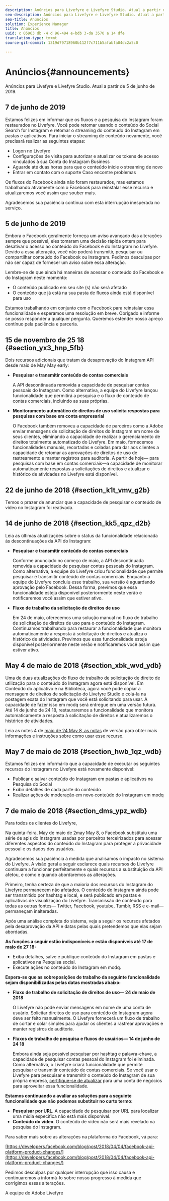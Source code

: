 ```yaml
---
description: Anúncios para Livefyre e Livefyre Studio. Atual a partir de 15 de novembro de 25 18.
seo-description: Anúncios para Livefyre e Livefyre Studio. Atual a partir de 15 de novembro de 25 18.
seo-title: Anúncios
solution: Experience Manager
title: Anúncios
uuid: c 05963 db -4 d 96-494 e-bdb 3-da 3570 a 14 dfe
translation-type: tm+mt
source-git-commit: 1319d79718960b112f7c711b5afabfa04dc2a5c0

---
```



# Anúncios{#announcements}

Anúncios para Livefyre e Livefyre Studio. Atual a partir de 5 de junho de 2019.

## 7 de junho de 2019

Estamos felizes em informar que os fluxos e a pesquisa do Instagram foram restaurados no Livefyre. Você pode retomar usando o conteúdo do Social Search for Instagram e retomar o streaming do conteúdo do Instagram em pastas e aplicativos. Para iniciar o streaming de conteúdo novamente, você precisará realizar as seguintes etapas:
* Logon no Livefyre
* Configurações de visita para autorizar e atualizar os tokens de acesso vinculados à sua Conta do Instagram Business
* Aguarde até duas horas para que o conteúdo inicie o streaming de novo
* Entrar em contato com o suporte Caso encontre problemas

Os fluxos do Facebook ainda não foram restaurados, mas estamos trabalhando ativamente com o Facebook para reinstalar esse recurso e atualizaremos você assim que souber mais.

Agradecemos sua paciência contínua com esta interrupção inesperada no serviço.

## 5 de junho de 2019

Embora o Facebook geralmente forneça um aviso avançado das alterações sempre que possível, eles tomaram uma decisão rápida ontem para desativar o acesso ao conteúdo do Facebook e do Instagram no Livefyre. Devido a essa alteração, você não poderá transmitir, pesquisar ou compartilhar conteúdo do Facebook ou Instagram. Pedimos desculpas por não ser capaz de fornecer um aviso sobre essa alteração.

Lembre-se de que ainda há maneiras de acessar o conteúdo do Facebook e do Instagram neste momento:

* O conteúdo publicado em seu site (s) não será afetado
* O conteúdo que já está na sua pasta de fluxos ainda está disponível para uso

Estamos trabalhando em conjunto com o Facebook para reinstalar essa funcionalidade e esperamos uma resolução em breve. Obrigado e informe se posso responder a qualquer pergunta. Queremos estender nosso apreço contínuo pela paciência e parceria.



## 15 de novembro de 25 18 {#section_yx3_hnp_5fb}

Dois recursos adicionais que tratam da desaprovação do Instagram API desde maio de May May early:

* **Pesquisar e transmitir conteúdo de contas comerciais**

   A API descontinuada removida a capacidade de pesquisar contas pessoais do Instagram. Como alternativa, a equipe do Livefyre lançou funcionalidade que permitirá a pesquisa e o fluxo de conteúdo de contas comerciais, incluindo as suas próprias.

* **Monitoramento automático de direitos de uso solicita respostas para pesquisas com base em conta empresarial**

   O Facebook também removeu a capacidade de parceiros como a Adobe enviar mensagens de solicitação de direitos do Instagram em nome de seus clientes, eliminando a capacidade de realizar o gerenciamento de direitos totalmente automatizado do Livefyre. Em maio, fornecemos funcionalidades manuais, recortadas e coladas para dar aos clientes a capacidade de retomar as aprovações de direitos de uso de rastreamento e manter registros para auditoria. A partir de hoje— para pesquisas com base em contas comerciais—a capacidade de monitorar automaticamente respostas a solicitações de direitos e atualizar o histórico de atividades no Livefyre está disponível.

## 22 de junho de 2018 {#section_k1t_vmv_g2b}

Temos o prazer de anunciar que a capacidade de pesquisar o conteúdo de vídeo no Instagram foi reativada.

## 14 de junho de 2018 {#section_kk5_qpz_d2b}

Leia as últimas atualizações sobre o status da funcionalidade relacionada às descontinuações da API do Instagram:

* **Pesquisar e transmitir conteúdo de contas comerciais**

   Conforme anunciado no começo de maio, a API descontinuada removida a capacidade de pesquisar contas pessoais do Instagram. Como alternativa, a equipe do Livefyre criou funcionalidade que permite pesquisar e transmitir conteúdo de contas comerciais. Enquanto a equipe do Livefyre concluiu esse trabalho, sua versão é aguardando aprovação pelo Facebook. Dessa forma, previmos que essa funcionalidade esteja disponível posteriormente neste verão e notificaremos você assim que estiver ativo.

* **Fluxo de trabalho da solicitação de direitos de uso**

   Em 24 de maio, oferecemos uma solução manual no fluxo de trabalho de solicitação de direitos de uso para o conteúdo do Instagram. Continuamos trabalhando para restaurar a funcionalidade que monitora automaticamente a resposta à solicitação de direitos e atualiza o histórico de atividades. Previmos que essa funcionalidade esteja disponível posteriormente neste verão e notificaremos você assim que estiver ativo.

## May 4 de maio de 2018 {#section_xbk_wvd_ydb}

Uma de duas atualizações do fluxo de trabalho de solicitação de direito de utilização para o conteúdo do Instagram agora está disponível. Em Conteúdo do aplicativo e na Biblioteca, agora você pode copiar a mensagem de direitos de solicitação do Livefyre Studio e colá-la na postagem exata do Instagram que você está solicitando para usar. A capacidade de fazer isso em modq será entregue em uma versão futura. Até 14 de junho de 24 18, restauraremos a funcionalidade que monitora automaticamente a resposta à solicitação de direitos e atualizaremos o histórico de atividades.

Leia as notes 4 de [maio de 24 May 8, as notas](/help/using/c-rn/previous-rns/rn2018/c-rn-2018-may-24.md#c_rn) de versão para obter mais informações e instruções sobre como usar esse recurso.

## May 7 de maio de 2018 {#section_hwb_1qz_wdb}

Estamos felizes em informá-lo que a capacidade de executar os seguintes recursos do Instagram no Livefyre está novamente disponível:

* Publicar e salvar conteúdo do Instagram em pastas e aplicativos na Pesquisa do Social
* Exibir detalhes de cada parte do conteúdo
* Realizar ações de moderação em novo conteúdo do Instagram em modq

## 7 de maio de 2018 {#section_dms_ypz_wdb}

Para todos os clientes do Livefyre,

Na quinta-feira, May de maio de 2may May 8, o Facebook substituiu uma série de apis do Instagram usadas por parceiros terceirizados para acessar diferentes aspectos do conteúdo do Instagram para proteger a privacidade pessoal e os dados dos usuários.

Agradecemos sua paciência à medida que analisamos o impacto no sistema do Livefyre. A visão geral a seguir esclarece quais recursos do Livefyre continuam a funcionar perfeitamente e quais recursos a substituição da API afetou, e como e quando abordaremos as alterações.

Primeiro, tenha certeza de que a maioria dos recursos do Instagram do Livefyre permanecem não afetados. O conteúdo do Instagram ainda pode ser transmitido por hashtag e local, e será publicado em pastas e aplicativos de visualização do Livefyre. Transmissão de conteúdo para todas as outras fontes— Twitter, Facebook, youtube, Tumblr, RSS e e-mail—permaneçam inalteradas.

Após uma análise completa do sistema, veja a seguir os recursos afetados pela desaprovação da API e datas pelas quais pretendemos que elas sejam abordadas.

**As funções a seguir estão indisponíveis e estão disponíveis até 17 de maio de 27 18:**

* Exiba detalhes, salve e publique conteúdo do Instagram em pastas e aplicativos na Pesquisa social.
* Execute ações no conteúdo do Instagram em modq.

**Espera-se que as sobreposições de trabalho da seguinte funcionalidade sejam disponibilizadas pelas datas mostradas abaixo:**

* **Fluxo de trabalho de solicitação de direitos de uso— 24 de maio de 2018**

   O Livefyre não pode enviar mensagens em nome de uma conta de usuário. Solicitar direitos de uso para conteúdo do Instagram agora deve ser feito manualmente. O Livefyre fornecerá um fluxo de trabalho de cortar e colar simples para ajudar os clientes a rastrear aprovações e manter registros de auditoria.

* **Fluxos de trabalho de pesquisa e fluxos de usuários— 14 de junho de 24 18**

   Embora ainda seja possível pesquisar por hashtag e palavra-chave, a capacidade de pesquisar contas pessoal do Instagram foi eliminada. Como alternativa, o Livefyre criará funcionalidade que permite pesquisar e transmitir conteúdo de contas comerciais. Se você usar o Livefyre para pesquisar e transmitir o conteúdo do Instagram de sua própria empresa, [certifique-se de atualizar](https://help.instagram.com/502981923235522?helpref=search&sr=2&query=change%20personal%20account%20to%20business%20account) para uma conta de negócios para aproveitar essa funcionalidade.

**Estamos continuando a avaliar as soluções para a seguinte funcionalidade que não podemos substituir no curto termo:**

* **Pesquisar por URL**. A capacidade de pesquisar por URL para localizar uma mídia específica não está mais disponível.
* **Conteúdo do vídeo**. O conteúdo de vídeo não será mais revelado na pesquisa do Instagram.

Para saber mais sobre as alterações na plataforma do Facebook, vá para:

[https://developers.facebook.com/blog/post/2018/04/04/facebook-api-platform-product-changes/](https://developers.facebook.com/blog/post/2018/04/04/facebook-api-platform-product-changes/)

Pedimos desculpas por qualquer interrupção que isso causa e continuaremos a informá-lo sobre nosso progresso à medida que corrigimos essas alterações.

A equipe do Adobe Livefyre
